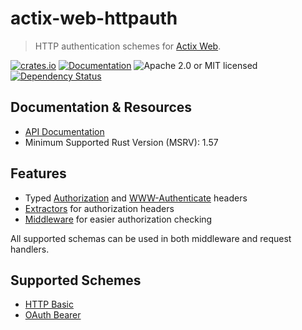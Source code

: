 # actix-web-httpauth

> HTTP authentication schemes for [Actix Web](https://actix.rs).

<!-- prettier-ignore-start -->

[![crates.io](https://img.shields.io/crates/v/actix-web-httpauth?label=latest)](https://crates.io/crates/actix-web-httpauth)
[![Documentation](https://docs.rs/actix-web-httpauth/badge.svg?version=0.8.1)](https://docs.rs/actix-web-httpauth/0.8.1)
![Apache 2.0 or MIT licensed](https://img.shields.io/crates/l/actix-web-httpauth)
[![Dependency Status](https://deps.rs/crate/actix-web-httpauth/0.8.1/status.svg)](https://deps.rs/crate/actix-web-httpauth/0.8.1)

<!-- prettier-ignore-end -->

## Documentation & Resources

- [API Documentation](https://docs.rs/actix-web-httpauth/)
- Minimum Supported Rust Version (MSRV): 1.57

## Features

- Typed [Authorization] and [WWW-Authenticate] headers
- [Extractors] for authorization headers
- [Middleware] for easier authorization checking

All supported schemas can be used in both middleware and request handlers.

## Supported Schemes

- [HTTP Basic](https://tools.ietf.org/html/rfc7617)
- [OAuth Bearer](https://tools.ietf.org/html/rfc6750)

<!-- LINKS -->

[Authorization]: https://docs.rs/actix-web-httpauth/*/actix_web_httpauth/headers/authorization/index.html
[WWW-Authenticate]: https://docs.rs/actix-web-httpauth/*/actix_web_httpauth/headers/www_authenticate/index.html
[Extractors]: https://actix.rs/docs/extractors/
[Middleware]: https://docs.rs/actix-web-httpauth/*/actix_web_httpauth/middleware/index.html
